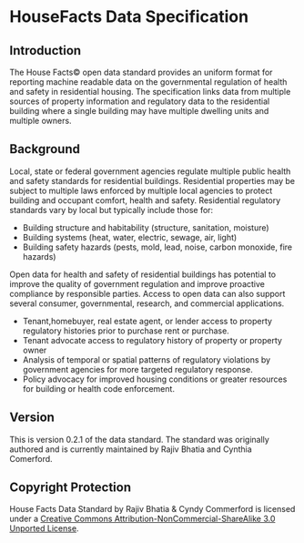 HouseFacts Data Specification 
===============
## Introduction

The House Facts© open data standard provides an uniform format for reporting machine readable data on the governmental regulation of health and safety in residential housing. The specification links data from multiple sources of property information and regulatory data to the residential building  where a single building may have multiple dwelling units and multiple owners. 

## Background

Local, state or federal government agencies regulate multiple public health and safety standards for residential buildings. Residential properties may be subject to multiple laws enforced by multiple local agencies to protect building and occupant comfort, health and safety. Residential regulatory standards vary by local but typically include those for:

* Building structure and habitability (structure, sanitation, moisture)
* Building systems (heat, water, electric, sewage, air, light)
* Building safety hazards (pests, mold, lead, noise, carbon monoxide, fire hazards)

Open data for health and safety of residential buildings has potential to improve the quality of government regulation and improve proactive compliance by responsible parties.  Access to open data can also support several consumer, governmental, research, and commercial applications.

* Tenant,homebuyer, real estate agent, or lender access to property regulatory histories prior to purchase rent or purchase. 
* Tenant advocate access to regulatory history of property or property owner
* Analysis of temporal or spatial patterns of regulatory violations by government agencies for more targeted regulatory response.
* Policy advocacy for improved housing conditions or greater resources for building or health code enforcement.

## Version
This is version 0.2.1 of the data standard.  The standard was originally authored and is currently maintained by Rajiv Bhatia and Cynthia Comerford.

## Copyright Protection
House Facts Data Standard by Rajiv Bhatia & Cyndy Commerford is licensed under a [Creative Commons Attribution-NonCommercial-ShareAlike 3.0 Unported License](http://creativecommons.org/licenses/by-nc-sa/3.0/deed.en_US).
